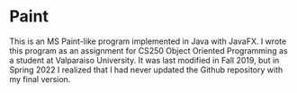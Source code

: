 # Paint
This is an MS Paint-like program implemented in Java with JavaFX. I wrote this program as an assignment for CS250 Object Oriented Programming as a student at Valparaiso University. It was last modified in Fall 2019, but in Spring 2022 I realized that I had never updated the Github repository with my final version. 
